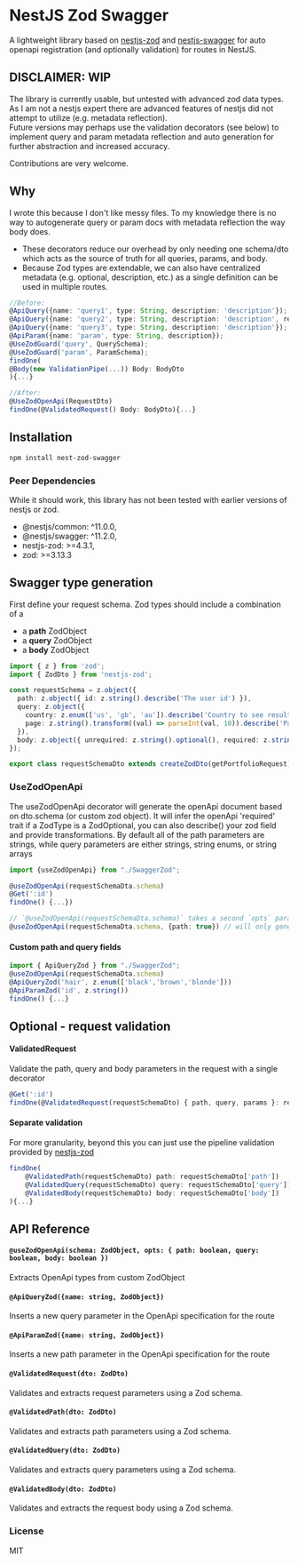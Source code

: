 # NestJS Zod Swagger

A lightweight library based on [nestjs-zod](https://www.npmjs.com/package/nestjs-zod) and [nestjs-swagger](https://www.npmjs.com/package/@nestjs/swagger) for auto openapi registration (and optionally validation) for routes in NestJS.

## DISCLAIMER: WIP
The library is currently usable, but untested with advanced zod data types. As I am not a nestjs expert there are advanced features of 
nestjs did not attempt to utilize (e.g. metadata reflection).  
Future versions may perhaps use the validation decorators
(see below) to implement query and param metadata reflection and auto generation for further abstraction and increased accuracy.

Contributions are very welcome.

## Why
I wrote this because I don't like messy files. To my knowledge there is no way to autogenerate query or param docs with 
metadata reflection the way body does.  
- These decorators reduce our overhead by only needing one schema/dto which acts as the source of truth for all queries, params, and body.
- Because Zod types are extendable, we can also have centralized metadata (e.g. optional, description, etc.) as a single definition can be used in multiple routes.

```typescript
//Before:
@ApiQuery({name: 'query1', type: String, description: 'description'});
@ApiQuery({name: 'query2', type: String, description: 'description', required: true});
@ApiQuery({name: 'query3', type: String, description: 'description'});
@ApiParam({name: 'param', type: String, description});
@UseZodGuard('query', QuerySchema);
@UseZodGuard('param', ParamSchema);
findOne(
@Body(new ValidationPipe(...)) Body: BodyDto
){...}

//After:
@UseZodOpenApi(RequestDto)
findOne(@ValidatedRequest() Body: BodyDto){...}
```


## Installation

```bash
npm install nest-zod-swagger
```

### Peer Dependencies
While it should work, this library has not been tested with earlier versions of nestjs or zod.
- @nestjs/common: ^11.0.0,
- @nestjs/swagger: ^11.2.0,
- nestjs-zod: >=4.3.1,
- zod: >=3.13.3


## Swagger type generation
First define your request schema. Zod types should include a combination of a
- a **path** ZodObject
- a **query** ZodObject
- a **body** ZodObject

```typescript
import { z } from 'zod';
import { ZodDto } from 'nestjs-zod';

const requestSchema = z.object({
  path: z.object({ id: z.string().describe('The user id') }),
  query: z.object({
    country: z.enum(['us', 'gb', 'au']).describe('Country to see results for'),
    page: z.string().transform((val) => parseInt(val, 10)).describe('Page number for pagination'),
  }),
  body: z.object({ unrequired: z.string().optional(), required: z.string() }),
});

export class requestSchemaDto extends createZodDto(getPortfolioRequest) {}
```

### UseZodOpenApi
The useZodOpenApi decorator will generate the openApi document based on dto.schema (or custom zod object). It will infer
the openApi 'required' trait if a ZodType is a ZodOptional, you can also describe() your zod field and provide transformations.
By default all of the path parameters are strings, while query parameters are either strings, string enums, or string arrays

```typescript
import {useZodOpenApi} from "./SwaggerZod";

@useZodOpenApi(requestSchemaDta.schema)
@Get(':id')
findOne() {...})

// `@useZodOpenApi(requestSchemaDta.schema)` takes a second `opts` parameter that can be used to discrimiate what should be included by swagger.
@useZodOpenApi(requestSchemaDta.schema, {path: true}) // will only generate path params in swagger
```

#### Custom path and query fields

  ```typescript
import { ApiQueryZod } from "./SwaggerZod";
@useZodOpenApi(requestSchemaDta.schema)
@ApiQueryZod('hair', z.enum(['black','brown','blonde']))
@ApiParamZod('id', z.string())
findOne() {...}
```

## Optional - request validation

#### ValidatedRequest
Validate the path, query and body parameters in the request with a single decorator
```typescript
@Get(':id')
findOne(@ValidatedRequest(requestSchemaDto) { path, query, params }: requestSchemaDto) {...}
```

#### Separate validation
For more granularity, beyond this you can just use the pipeline validation provided by [nestjs-zod](https://www.npmjs.com/package/nestjs-zod)
```typescript
findOne(
    @ValidatedPath(requestSchemaDto) path: requestSchemaDto['path']) 
    @ValidatedQuery(requestSchemaDto) query: requestSchemaDto['query']) 
    @ValidatedBody(requestSchemaDto) body: requestSchemaDto['body'])
){...}
```

## API Reference

#### `@useZodOpenApi(schema: ZodObject, opts: { path: boolean, query: boolean, body: boolean })`
Extracts OpenApi types from custom ZodObject

#### `@ApiQueryZod({name: string, ZodObject})`
Inserts a new query parameter in the OpenApi specification for the route

#### `@ApiParamZod({name: string, ZodObject})`
Inserts a new path parameter in the OpenApi specification for the route

#### `@ValidatedRequest(dto: ZodDto)`
Validates and extracts request parameters using a Zod schema.

#### `@ValidatedPath(dto: ZodDto)`
Validates and extracts path parameters using a Zod schema.

#### `@ValidatedQuery(dto: ZodDto)`
Validates and extracts query parameters using a Zod schema.

#### `@ValidatedBody(dto: ZodDto)`
Validates and extracts the request body using a Zod schema.

### License

MIT
